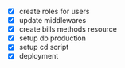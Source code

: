  - [x] create roles for users
 - [x] update middlewares
 - [x] create bills methods resource
 - [x] setup db production
 - [x] setup cd script
 - [x] deployment